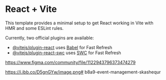 # React + Vite

This template provides a minimal setup to get React working in Vite with HMR and some ESLint rules.

Currently, two official plugins are available:

- [@vitejs/plugin-react](https://github.com/vitejs/vite-plugin-react/blob/main/packages/plugin-react/README.md) uses [Babel](https://babeljs.io/) for Fast Refresh
- [@vitejs/plugin-react-swc](https://github.com/vitejs/vite-plugin-react-swc) uses [SWC](https://swc.rs/) for Fast Refresh



https://www.figma.com/community/file/1122943796373474279


https://i.ibb.co/D5gnGYw/image.png#   b 8 a 9 - e v e n t - m a n a g e m e n t - s k a s h e q u r  
 